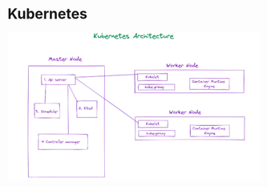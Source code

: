 # Kubernetes
![alt text](https://github.com/sumittiwari022/kubernetes/blob/main/Images/Architecture.png)
